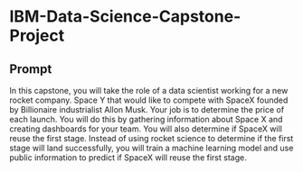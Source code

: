 # IBM-Data-Science-Capstone-Project
## Prompt
In this capstone, you will take the role of a data scientist working for a new rocket company. Space Y that would like to compete with SpaceX founded by Billionaire industrialist Allon Musk. Your job is to determine the price of each launch. You will do this by gathering information about Space X and creating dashboards for your team. You will also determine if SpaceX will reuse the first stage. 
Instead of using rocket science to determine if the first stage will land successfully, you will train a machine learning model and use public information to predict if SpaceX will reuse the first stage.

